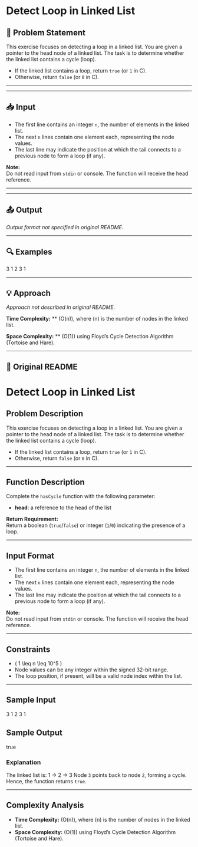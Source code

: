 # Detect Loop in Linked List

## 📝 Problem Statement

This exercise focuses on detecting a loop in a linked list. You are given a pointer to the head node of a linked list. The task is to determine whether the linked list contains a cycle (loop).  

- If the linked list contains a loop, return `true` (or `1` in C).  
- Otherwise, return `false` (or `0` in C).

---

---

## 📥 Input

- The first line contains an integer `n`, the number of elements in the linked list.  
- The next `n` lines contain one element each, representing the node values.  
- The last line may indicate the position at which the tail connects to a previous node to form a loop (if any).

**Note:**  
Do not read input from `stdin` or console. The function will receive the head reference.

---

---

## 📤 Output

_Output format not specified in original README._

---

## 🔍 Examples

3
1
2
3
1

---

## 💡 Approach

_Approach not described in original README._

**Time Complexity:** ** \(O(n)\), where \(n\) is the number of nodes in the linked list.

**Space Complexity:** ** \(O(1)\) using Floyd’s Cycle Detection Algorithm (Tortoise and Hare).

---

## 🔁 Original README

# Detect Loop in Linked List

## Problem Description
This exercise focuses on detecting a loop in a linked list. You are given a pointer to the head node of a linked list. The task is to determine whether the linked list contains a cycle (loop).  

- If the linked list contains a loop, return `true` (or `1` in C).  
- Otherwise, return `false` (or `0` in C).

---

## Function Description
Complete the `hasCycle` function with the following parameter:

- **head**: a reference to the head of the list

**Return Requirement:**  
Return a boolean (`true`/`false`) or integer (`1`/`0`) indicating the presence of a loop.

---

## Input Format
- The first line contains an integer `n`, the number of elements in the linked list.  
- The next `n` lines contain one element each, representing the node values.  
- The last line may indicate the position at which the tail connects to a previous node to form a loop (if any).

**Note:**  
Do not read input from `stdin` or console. The function will receive the head reference.

---

## Constraints
- \( 1 \leq n \leq 10^5 \)  
- Node values can be any integer within the signed 32-bit range.  
- The loop position, if present, will be a valid node index within the list.

---

## Sample Input
3
1
2
3
1
## Sample Output
true

### Explanation
The linked list is:
1 -> 2 -> 3
Node `3` points back to node `2`, forming a cycle. Hence, the function returns `true`.

---

## Complexity Analysis
- **Time Complexity:** \(O(n)\), where \(n\) is the number of nodes in the linked list.  
- **Space Complexity:** \(O(1)\) using Floyd’s Cycle Detection Algorithm (Tortoise and Hare).
